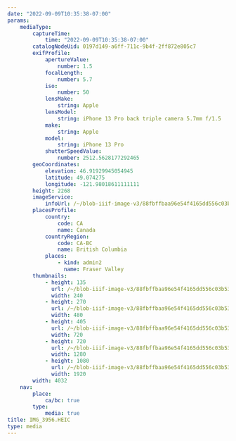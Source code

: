 ```yaml
---
date: "2022-09-09T10:35:38-07:00"
params:
    mediaType:
        captureTime:
            time: "2022-09-09T10:35:38-07:00"
        catalogNodeUid: 0197d149-a6ff-711c-9b4f-2ff872e805c7
        exifProfile:
            apertureValue:
                number: 1.5
            focalLength:
                number: 5.7
            iso:
                number: 50
            lensMake:
                string: Apple
            lensModel:
                string: iPhone 13 Pro back triple camera 5.7mm f/1.5
            make:
                string: Apple
            model:
                string: iPhone 13 Pro
            shutterSpeedValue:
                number: 2512.5628177292465
        geoCoordinates:
            elevation: 46.91929945054945
            latitude: 49.074275
            longitude: -121.98018611111111
        height: 2268
        imageService:
            infoUrl: /~/blob-iiif-image-v3/88fbffbaa96e54f4165dd556c03b53badd7cbd10bc95814d84233eabb5213a84/info.json
        placesProfile:
            country:
                code: CA
                name: Canada
            countryRegion:
                code: CA-BC
                name: British Columbia
            places:
                - kind: admin2
                  name: Fraser Valley
        thumbnails:
            - height: 135
              url: /~/blob-iiif-image-v3/88fbffbaa96e54f4165dd556c03b53badd7cbd10bc95814d84233eabb5213a84/full/240%2C135/0/default.jpg
              width: 240
            - height: 270
              url: /~/blob-iiif-image-v3/88fbffbaa96e54f4165dd556c03b53badd7cbd10bc95814d84233eabb5213a84/full/480%2C270/0/default.jpg
              width: 480
            - height: 405
              url: /~/blob-iiif-image-v3/88fbffbaa96e54f4165dd556c03b53badd7cbd10bc95814d84233eabb5213a84/full/720%2C405/0/default.jpg
              width: 720
            - height: 720
              url: /~/blob-iiif-image-v3/88fbffbaa96e54f4165dd556c03b53badd7cbd10bc95814d84233eabb5213a84/full/1280%2C720/0/default.jpg
              width: 1280
            - height: 1080
              url: /~/blob-iiif-image-v3/88fbffbaa96e54f4165dd556c03b53badd7cbd10bc95814d84233eabb5213a84/full/1920%2C1080/0/default.jpg
              width: 1920
        width: 4032
    nav:
        place:
            ca/bc: true
        type:
            media: true
title: IMG_3956.HEIC
type: media
---
```

